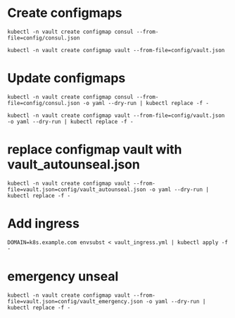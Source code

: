 # Create configmaps
```
kubectl -n vault create configmap consul --from-file=config/consul.json

kubectl -n vault create configmap vault --from-file=config/vault.json
```

# Update configmaps
```
kubectl -n vault create configmap consul --from-file=config/consul.json -o yaml --dry-run | kubectl replace -f -

kubectl -n vault create configmap vault --from-file=config/vault.json -o yaml --dry-run | kubectl replace -f -
```

# replace configmap vault with vault_autounseal.json
```
kubectl -n vault create configmap vault --from-file=vault.json=config/vault_autounseal.json -o yaml --dry-run | kubectl replace -f -
```

# Add ingress
```
DOMAIN=k8s.example.com envsubst < vault_ingress.yml | kubectl apply -f -
```

# emergency unseal
```
kubectl -n vault create configmap vault --from-file=vault.json=config/vault_emergency.json -o yaml --dry-run | kubectl replace -f -
```
